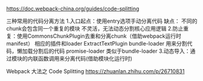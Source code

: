 https://doc.webpack-china.org/guides/code-splitting

三种常用的代码分离方法
1.入口起点：使用entry选项手动分离代码
缺点：
不同的chunk会包含同一个重复的模块
不灵活，无法动态分割核心应用逻辑
2.防止重复：使用CommonsChunkPlugin去重和分离chunk（借助webpack运行时manifest）
相应的插件和loader
ExtractTextPlugin
bundle-loader 用来分割代码，懒加载分割后的代码
promise-loader 类似于bundle-loader
3.动态导入：通过模块的内联函数调用来分离代码(借助模块化运行时)


Webpack 大法之 Code Splitting
https://zhuanlan.zhihu.com/p/26710831
